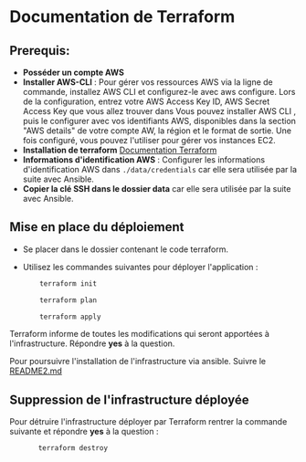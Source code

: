 # Documentation de Terraform

## Prerequis:

- **Posséder un compte AWS**  
- **Installer AWS-CLI** : Pour gérer vos ressources AWS via la ligne de commande, installez AWS CLI et configurez-le avec aws configure. Lors de la configuration, entrez votre AWS Access Key ID, AWS Secret Access Key que vous allez trouver dans Vous pouvez installer AWS CLI , puis le configurer avec vos identifiants AWS, disponibles dans la section "AWS details" de votre compte AW, la région et le format de sortie. Une fois configuré, vous pouvez l'utiliser pour gérer vos instances EC2.
- **Installation de terraform** [Documentation Terraform](https://developer.hashicorp.com/terraform/install)
- **Informations d'identification AWS** : Configurer les informations d'identification AWS dans `./data/credentials` car elle sera utilisée par la suite avec Ansible.
- **Copier la clé SSH dans le dossier data** car elle sera utilisée par la suite avec Ansible.

## Mise en place du déploiement

 - Se placer dans le dossier contenant le code terraform.
 - Utilisez les commandes suivantes pour déployer l'application :
    
    ```bash
        terraform init
    ```
    ```bash
        terraform plan
    ```
    ```bash
        terraform apply
    ```
  Terraform informe de toutes les modifications qui seront apportées à l'infrastructure. Répondre **yes** à la question.

  Pour poursuivre l'installation de l'infrastructure via ansible. Suivre le [README2.md](https://github.com/RaphDuf/HACKATHON-IPSSI-equipe6/blob/infrastructure/README2.md)

## Suppression de l'infrastructure déployée 

Pour détruire l'infrastructure déployer par Terraform rentrer la commande suivante et répondre **yes** à la question : 

 ```bash
        terraform destroy
  ```
